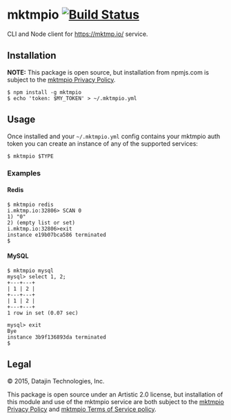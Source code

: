 # mktmpio [![Build Status](https://travis-ci.org/mktmpio/node-mktmpio.svg?branch=master)](https://travis-ci.org/mktmpio/node-mktmpio)

CLI and Node client for https://mktmp.io/ service.

## Installation

**NOTE:** This package is open source, but installation from npmjs.com is
subject to the [mktmpio Privacy Policy](https://mktmp.io/privacy-policy).

    $ npm install -g mktmpio
    $ echo 'token: $MY_TOKEN' > ~/.mktmpio.yml

## Usage

Once installed and your `~/.mktmpio.yml` config contains your mktmpio auth
token you can create an instance of any of the supported services:

    $ mktmpio $TYPE

### Examples

#### Redis

```
$ mktmpio redis
i.mktmp.io:32806> SCAN 0
1) "0"
2) (empty list or set)
i.mktmp.io:32806>exit
instance e19b07bca586 terminated
$
```

#### MySQL

```
$ mktmpio mysql
mysql> select 1, 2;
+---+---+
| 1 | 2 |
+---+---+
| 1 | 2 |
+---+---+
1 row in set (0.07 sec)

mysql> exit
Bye
instance 3b9f136893da terminated
$
```

## Legal

&copy; 2015, Datajin Technologies, Inc.

This package is open source under an Artistic 2.0 license, but installation
of this module and use of the mktmpio service are both subject to the
[mktmpio Privacy Policy](https://mktmp.io/privacy-policy) and
[mktmpio Terms of Service policy](https://mktmp.io/terms-of-service).
